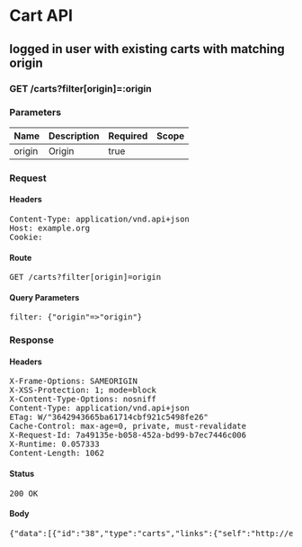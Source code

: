 # Cart API

## logged in user with existing carts with matching origin

### GET /carts?filter[origin]=:origin

### Parameters

| Name | Description | Required | Scope |
|------|-------------|----------|-------|
| origin | Origin | true |  |

### Request

#### Headers

<pre>Content-Type: application/vnd.api+json
Host: example.org
Cookie: </pre>

#### Route

<pre>GET /carts?filter[origin]=origin</pre>

#### Query Parameters

<pre>filter: {&quot;origin&quot;=&gt;&quot;origin&quot;}</pre>

### Response

#### Headers

<pre>X-Frame-Options: SAMEORIGIN
X-XSS-Protection: 1; mode=block
X-Content-Type-Options: nosniff
Content-Type: application/vnd.api+json
ETag: W/&quot;3642943665ba61714cbf921c5498fe26&quot;
Cache-Control: max-age=0, private, must-revalidate
X-Request-Id: 7a49135e-b058-452a-bd99-b7ec7446c006
X-Runtime: 0.057333
Content-Length: 1062</pre>

#### Status

<pre>200 OK</pre>

#### Body

<pre>{"data":[{"id":"38","type":"carts","links":{"self":"http://example.org/carts/38"},"attributes":{"user_id":19,"purchased_at":null,"created_at":"2018-01-17T20:36:06.347Z","updated_at":"2018-01-17T19:36:06.351Z","origin":"origin"},"relationships":{"line_items":{"links":{"self":"http://example.org/carts/38/relationships/line_items","related":"http://example.org/carts/38/line_items"}},"cart_purchases":{"links":{"self":"http://example.org/carts/38/relationships/cart_purchases","related":"http://example.org/carts/38/cart_purchases"}}}},{"id":"37","type":"carts","links":{"self":"http://example.org/carts/37"},"attributes":{"user_id":19,"purchased_at":null,"created_at":"2018-01-17T19:36:06.328Z","updated_at":"2018-01-17T19:36:06.346Z","origin":"origin"},"relationships":{"line_items":{"links":{"self":"http://example.org/carts/37/relationships/line_items","related":"http://example.org/carts/37/line_items"}},"cart_purchases":{"links":{"self":"http://example.org/carts/37/relationships/cart_purchases","related":"http://example.org/carts/37/cart_purchases"}}}}]}</pre>
